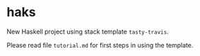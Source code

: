 haks
==========

New Haskell project using stack template `tasty-travis`.

Please read file `tutorial.md` for first steps in using the template.
